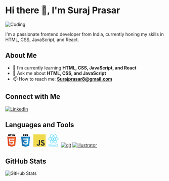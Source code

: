 # Hi there 👋, I'm Suraj Prasar

![Coding](https://media.licdn.com/dms/image/D4D12AQFXUMCI_xZ3EQ/article-cover_image-shrink_720_1280/0/1683909809034?e=2147483647&v=beta&t=4fGfWqzZukhw96bqPVg3D7DcGj9QURTHNOlUH_XShXY)

I'm a passionate frontend developer from India, currently honing my skills in HTML, CSS, JavaScript, and React.

## About Me
- 🌱 I’m currently learning **HTML, CSS, JavaScript, and React**
- 💬 Ask me about **HTML, CSS, and JavaScript**
- 📫 How to reach me: **Surajprasar8@gmail.com**

## Connect with Me
[![LinkedIn](https://raw.githubusercontent.com/rahuldkjain/github-profile-readme-generator/master/src/images/icons/Social/linked-in-alt.svg)](https://linkedin.com/in/suraj-prasar96621)

## Languages and Tools
[<img src="https://raw.githubusercontent.com/devicons/devicon/master/icons/html5/html5-original-wordmark.svg" alt="html5" width="40" height="40"/>](https://www.w3.org/html/)
[<img src="https://raw.githubusercontent.com/devicons/devicon/master/icons/css3/css3-original-wordmark.svg" alt="css3" width="40" height="40"/>](https://www.w3schools.com/css/)
[<img src="https://raw.githubusercontent.com/devicons/devicon/master/icons/javascript/javascript-original.svg" alt="javascript" width="40" height="40"/>](https://developer.mozilla.org/en-US/docs/Web/JavaScript)
[<img src="https://raw.githubusercontent.com/devicons/devicon/master/icons/react/react-original-wordmark.svg" alt="react" width="40" height="40"/>](https://reactjs.org/)
[<img src="https://www.vectorlogo.zone/logos/git-scm/git-scm-icon.svg" alt="git" width="40" height="40"/>](https://git-scm.com/)
[<img src="https://www.vectorlogo.zone/logos/adobe_illustrator/adobe_illustrator-icon.svg" alt="illustrator" width="40" height="40"/>](https://www.adobe.com/in/products/illustrator.html)

## GitHub Stats
![GitHub Stats](https://github-readme-stats.vercel.app/api?username=surajprasar96621&show_icons=true&locale=en)


